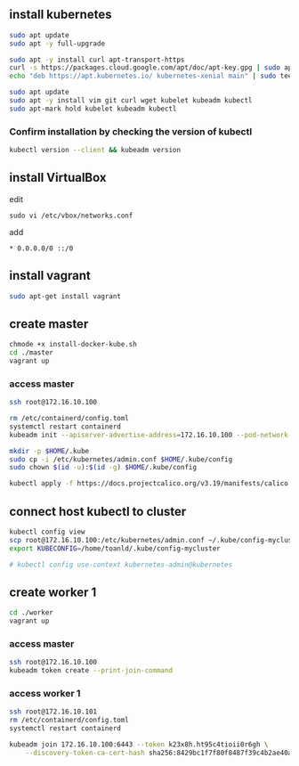 ## install kubernetes
```bash
sudo apt update
sudo apt -y full-upgrade

sudo apt -y install curl apt-transport-https
curl -s https://packages.cloud.google.com/apt/doc/apt-key.gpg | sudo apt-key add -
echo "deb https://apt.kubernetes.io/ kubernetes-xenial main" | sudo tee /etc/apt/sources.list.d/kubernetes.list

sudo apt update
sudo apt -y install vim git curl wget kubelet kubeadm kubectl
sudo apt-mark hold kubelet kubeadm kubectl
```

### Confirm installation by checking the version of kubectl
```bash
kubectl version --client && kubeadm version
```

## install VirtualBox
edit
```
sudo vi /etc/vbox/networks.conf
```
add
```
* 0.0.0.0/0 ::/0
```

## install vagrant
```bash
sudo apt-get install vagrant
```

## create master
```bash
chmode +x install-docker-kube.sh
cd ./master
vagrant up
```
### access master
```bash
ssh root@172.16.10.100
```
```bash
rm /etc/containerd/config.toml
systemctl restart containerd
kubeadm init --apiserver-advertise-address=172.16.10.100 --pod-network-cidr=192.168.0.0/16

mkdir -p $HOME/.kube
sudo cp -i /etc/kubernetes/admin.conf $HOME/.kube/config
sudo chown $(id -u):$(id -g) $HOME/.kube/config

kubectl apply -f https://docs.projectcalico.org/v3.19/manifests/calico.yaml
```

## connect host kubectl to cluster
```bash
kubectl config view
scp root@172.16.10.100:/etc/kubernetes/admin.conf ~/.kube/config-mycluster
export KUBECONFIG=/home/toanld/.kube/config-mycluster

# kubectl config use-context kubernetes-admin@kubernetes
```

## create worker 1
```bash
cd ./worker
vagrant up
```
### access master
```bash
ssh root@172.16.10.100
kubeadm token create --print-join-command
```
### access worker 1
```bash
ssh root@172.16.10.101
rm /etc/containerd/config.toml
systemctl restart containerd

kubeadm join 172.16.10.100:6443 --token k23x8h.ht95c4tioii0r6gh \
	--discovery-token-ca-cert-hash sha256:8429bc1f7f80f8487f39c4b2ae40ad579ba3813755790179aac4afa6dab02d98
```
